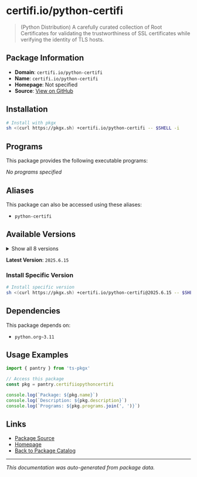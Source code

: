 # certifi.io/python-certifi

> (Python Distribution) A carefully curated collection of Root Certificates for validating the trustworthiness of SSL certificates while verifying the identity of TLS hosts.

## Package Information

- **Domain**: `certifi.io/python-certifi`
- **Name**: `certifi.io/python-certifi`
- **Homepage**: Not specified
- **Source**: [View on GitHub](https://github.com/pkgxdev/pantry/tree/main/projects/certifi.io/python-certifi/package.yml)

## Installation

```bash
# Install with pkgx
sh <(curl https://pkgx.sh) +certifi.io/python-certifi -- $SHELL -i
```

## Programs

This package provides the following executable programs:

*No programs specified*

## Aliases

This package can also be accessed using these aliases:

- `python-certifi`

## Available Versions

<details>
<summary>Show all 8 versions</summary>

- `2025.6.15`, `2025.4.26`, `2025.1.31`, `2024.12.14`, `2024.8.30`
- `2024.7.4`, `2024.6.2`, `2024.2.2`

</details>

**Latest Version**: `2025.6.15`

### Install Specific Version

```bash
# Install specific version
sh <(curl https://pkgx.sh) +certifi.io/python-certifi@2025.6.15 -- $SHELL -i
```

## Dependencies

This package depends on:

- `python.org~3.11`

## Usage Examples

```typescript
import { pantry } from 'ts-pkgx'

// Access this package
const pkg = pantry.certifiiopythoncertifi

console.log(`Package: ${pkg.name}`)
console.log(`Description: ${pkg.description}`)
console.log(`Programs: ${pkg.programs.join(', ')}`)
```

## Links

- [Package Source](https://github.com/pkgxdev/pantry/tree/main/projects/certifi.io/python-certifi/package.yml)
- [Homepage](#)
- [Back to Package Catalog](../package-catalog.md)

---

*This documentation was auto-generated from package data.*
